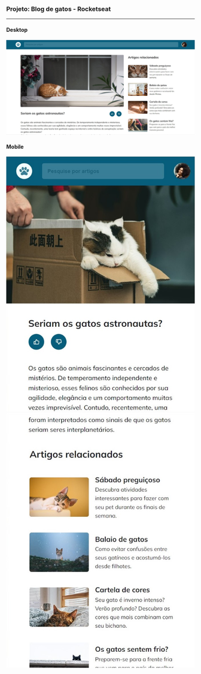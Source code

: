 ### Projeto: Blog de gatos - Rocketseat
---
#### Desktop

![image description](./img/Desktopcats.jpg)

#### Mobile
![image description](./img/mobilecats.jpg)
![image description](./img/mobilecats1.jpg)